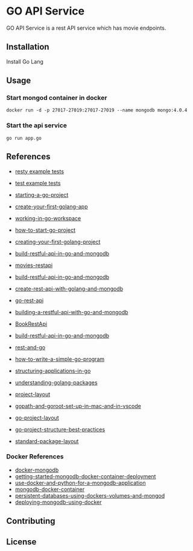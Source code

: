 # GO API Service

GO API Service is a rest API service which has movie endpoints.

## Installation
Install Go Lang

## Usage

### Start mongod container in docker
```
docker run -d -p 27017-27019:27017-27019 --name mongodb mongo:4.0.4
```

### Start the api service
```
go run app.go
```


## References

* [resty example tests](https://github.com/basdijkstra/ota-examples/blob/master/golang-resty/zippopotamus_api_suite_test.go)
* [test example tests](https://www.ontestautomation.com/an-introduction-to-rest-api-testing-in-go-with-resty/)

* [starting-a-go-project](https://www.wolfe.id.au/2020/03/10/starting-a-go-project/)
* [create-your-first-golang-app](https://hackersandslackers.com/create-your-first-golang-app/)
* [working-in-go-workspace](https://medium.com/rungo/working-in-go-workspace-3b0576e0534a)
* [how-to-start-go-project](https://boyter.org/posts/how-to-start-go-project-2018/)
* [creating-your-first-golang-project](https://www.mindbowser.com/creating-your-first-golang-project/)
* [build-restful-api-in-go-and-mongodb](https://dzone.com/articles/build-restful-api-in-go-and-mongodb)
* [movies-restapi](https://github.com/mlabouardy/movies-restapi)
* [build-restful-api-in-go-and-mongodb](https://infrastacklabs.wordpress.com/2018/05/18/build-restful-api-in-go-and-mongodb/)
* [create-rest-api-with-golang-and-mongodb](https://medium.com/@faygun89/create-rest-api-with-golang-and-mongodb-d38d2e1d9714)
* [go-rest-api](https://github.com/faygun/go-rest-api)
* [building-a-restful-api-with-go-and-mongodb](https://medium.com/better-programming/building-a-restful-api-with-go-and-mongodb-93e59cbbee88)
* [BookRestApi](https://github.com/farukismailoglu/BookRestApi)
* [build-restful-api-in-go-and-mongodb](https://hackernoon.com/build-restful-api-in-go-and-mongodb-5e7f2ec4be94)
* [rest-and-go](https://github.com/brainbreaker/rest-and-go)
* [how-to-write-a-simple-go-program](https://medium.com/rungo/how-to-write-a-simple-go-program-13fd104f3018)
* [structuring-applications-in-go](https://medium.com/@benbjohnson/structuring-applications-in-go-3b04be4ff091)
* [understanding-golang-packages](https://thenewstack.io/understanding-golang-packages)
* [project-layout](https://github.com/golang-standards/project-layout)
* [gopath-and-goroot-set-up-in-mac-and-in-vscode](https://medium.com/@krisma/gopath-and-goroot-set-up-in-mac-and-in-vscode-cf86d8503e57)
* [go-project-layout](https://medium.com/golang-learn/go-project-layout-e5213cdcfaa2)
* [go-project-structure-best-practices](https://tutorialedge.net/golang/go-project-structure-best-practices/)

* [standard-package-layout](https://medium.com/@benbjohnson/standard-package-layout-7cdbc8391fc1#.ds38va3pp)

### Docker References
* [docker-mongodb](https://phoenixnap.com/kb/docker-mongodb)
* [getting-started-mongodb-docker-container-deployment](https://www.thepolyglotdeveloper.com/2019/01/getting-started-mongodb-docker-container-deployment/)
* [use-docker-and-python-for-a-mongodb-application](https://kb.objectrocket.com/mongo-db/use-docker-and-python-for-a-mongodb-application-1046)
* [mongodb-docker-container](https://www.bmc.com/blogs/mongodb-docker-container/)
* [persistent-databases-using-dockers-volumes-and-mongod](https://medium.com/better-programming/persistent-databases-using-dockers-volumes-and-mongodb-9ac284c25b39)
* [deploying-mongodb-using-docker](https://severalnines.com/database-blog/deploying-mongodb-using-docker)

## Contributing

## License